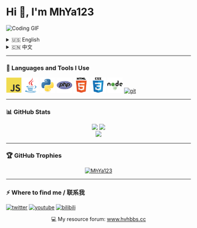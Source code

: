 # Hi 👋, I'm MhYa123

![Coding GIF](https://i.nfa.my/i/2025/09/27/4zzwgh.gif)

<details>
<summary>🇺🇸 English</summary>

### 🔭 I’m currently working on
- Full-stack web development with Java, Kotlin & Node.js
- Minecraft modding & plugin development
- APIs, automation tools, and backend systems

### 🌱 I’m learning
- Advanced Minecraft plugin & mod development
- Web development: APIs & frameworks
- Cross-platform Java & Kotlin projects

### ⚡ Fun Fact
- I love watching girl band anime 🎶  
  Favorites: *it's MyGO*, *Avemujica*, *GIRLS BAND CRY*, *K-On! (轻音少女)*  
- I really love *お兄ちゃんはおしまい！* ❤️

</details>

<details>
<summary>🇨🇳 中文</summary>

### 🔭 我目前在做的事情
- 使用 Java、Kotlin 和 Node.js 开发全栈 Web 应用
- Minecraft 模组及 Spigot 插件开发
- API、自动化工具和后端系统开发

### 🌱 我正在学习
- 高级 Minecraft 插件与模组开发
- Web 开发：API 与框架
- 跨平台 Java 与 Kotlin 项目

### ⚡ 我的爱好
- 我喜欢看少女乐队类动漫 🎶  
  喜爱的作品：*it's MyGO*、*Avemujica*、*GIRLS BAND CRY*、*K-On! (轻音少女)*  
- 我特别喜欢 *お兄ちゃんはおしまい！* ❤️

</details>

---

### 🚀 Languages and Tools I Use

<p>
<a target="_blank" href="https://raw.githubusercontent.com/devicons/devicon/master/icons/javascript/javascript-original.svg"><img src="https://raw.githubusercontent.com/devicons/devicon/master/icons/javascript/javascript-original.svg" alt="javascript" width="42" height="42" /></a>
<a target="_blank" href="https://raw.githubusercontent.com/devicons/devicon/master/icons/java/java-original.svg"><img src="https://raw.githubusercontent.com/devicons/devicon/master/icons/java/java-original.svg" alt="java" width="42" height="42" /></a>
<a target="_blank" href="https://raw.githubusercontent.com/devicons/devicon/master/icons/python/python-original.svg"><img src="https://raw.githubusercontent.com/devicons/devicon/master/icons/python/python-original.svg" alt="python" width="42" height="42" /></a>
<a target="_blank" href="https://raw.githubusercontent.com/devicons/devicon/master/icons/php/php-original.svg"><img src="https://raw.githubusercontent.com/devicons/devicon/master/icons/php/php-original.svg" alt="php" width="42" height="42" /></a>
<a target="_blank" href="https://raw.githubusercontent.com/devicons/devicon/master/icons/html5/html5-original-wordmark.svg"><img src="https://raw.githubusercontent.com/devicons/devicon/master/icons/html5/html5-original-wordmark.svg" alt="html5" width="42" height="42" /></a>
<a target="_blank" href="https://raw.githubusercontent.com/devicons/devicon/master/icons/css3/css3-original-wordmark.svg"><img src="https://raw.githubusercontent.com/devicons/devicon/master/icons/css3/css3-original-wordmark.svg" alt="css3" width="42" height="42" /></a>
<a target="_blank" href="https://raw.githubusercontent.com/devicons/devicon/master/icons/nodejs/nodejs-original-wordmark.svg"><img src="https://raw.githubusercontent.com/devicons/devicon/master/icons/nodejs/nodejs-original-wordmark.svg" alt="nodejs" width="42" height="42" /></a>
<a target="_blank" href="https://www.vectorlogo.zone/logos/git-scm/git-scm-icon.svg"><img src="https://www.vectorlogo.zone/logos/git-scm/git-scm-icon.svg" alt="git" width="42" height="42" /></a>
</p>

---

### 📊 GitHub Stats

<div align="center">
  <img src="https://github-readme-stats.vercel.app/api?username=MhYa123&show_icons=true&theme=radical" width="49%" />
  <img src="https://github-readme-stats.vercel.app/api/top-langs/?username=MhYa123&layout=compact&theme=radical" width="49%" />
</div>

<div align="center">
  <img src="https://github-readme-activity-graph.vercel.app/graph?username=MhYa123&theme=react-dark" />
</div>

---

### 🏆 GitHub Trophies

<p align="center">
  <a href="https://github.com/ryo-ma/github-profile-trophy">
    <img src="https://github-profile-trophy.vercel.app/?username=MhYa123" alt="MhYa123" />
  </a>
</p>

---

### ⚡️ Where to find me / 联系我

<p>
<a target="_blank" href="https://x.com/mhya520"><img src="https://img.shields.io/badge/twitter-x?style=for-the-badge&logo=x&logoColor=white&color=#0f1419" alt="twitter" /></a>
<a target="_blank" href="https://www.youtube.com/@Aparamecium"><img src="https://img.shields.io/badge/youtube-logo?style=for-the-badge&logo=youtube&logoColor=white&color=#cc0000" alt="youtube" /></a>
<a target="_blank" href="https://space.bilibili.com/670240796"><img src="https://img.shields.io/badge/bilibili-00A1D6?style=for-the-badge&logo=bilibili&logoColor=white" alt="bilibili" /></a>
</p>
<p align="center">
💻 My resource forum: <a target="_blank" href="https://www.hvhbbs.cc">www.hvhbbs.cc</a>
</p>
